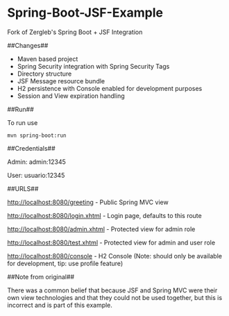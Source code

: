 Spring-Boot-JSF-Example
=======================

Fork of Zergleb's Spring Boot + JSF Integration

##Changes##

- Maven based project
- Spring Security integration with Spring Security Tags
- Directory structure
- JSF Message resource bundle
- H2 persistence with Console enabled for development purposes
- Session and View expiration handling

##Run##

To run use 

```
mvn spring-boot:run
```

##Credentials##

Admin: admin:12345

User: usuario:12345

##URLS##

[http://localhost:8080/greeting](http://localhost:8080/greeting) - Public Spring MVC view

[http://localhost:8080/login.xhtml](http://localhost:8080/login.xhtml) - Login page, defaults to this route

[http://localhost:8080/admin.xhtml](http://localhost:8080/admin.xhtml) - Protected view for admin role

[http://localhost:8080/test.xhtml](http://localhost:8080/test.xhtml) - Protected view for admin and user role

[http://localhost:8080/console](http://localhost:8080/console) - H2 Console (Note: should only be available for development, tip: use profile feature)

##Note from original##

There was a common belief that because JSF and Spring MVC were their own view technologies and that they could not be used together, but this is incorrect and is part of this example.
